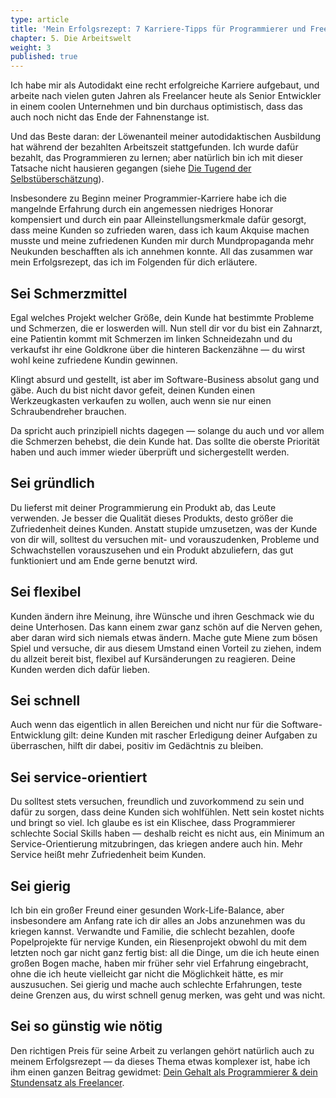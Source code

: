 ```yaml
---
type: article
title: 'Mein Erfolgsrezept: 7 Karriere-Tipps für Programmierer und Freelancer'
chapter: 5. Die Arbeitswelt
weight: 3
published: true
---
```


Ich habe mir als Autodidakt eine recht erfolgreiche Karriere aufgebaut, und arbeite nach vielen guten Jahren als Freelancer heute als Senior Entwickler in einem coolen Unternehmen und bin durchaus optimistisch, dass das auch noch nicht das Ende der Fahnenstange ist.

Und das Beste daran: der Löwenanteil meiner autodidaktischen Ausbildung hat während der bezahlten Arbeitszeit stattgefunden. Ich wurde dafür bezahlt, das Programmieren zu lernen; aber natürlich bin ich mit dieser Tatsache nicht hausieren gegangen (siehe [Die Tugend der Selbstüberschätzung](/a/die-tugend-der-selbstueberschatzung.html)).

Insbesondere zu Beginn meiner Programmier-Karriere habe ich die mangelnde Erfahrung durch ein angemessen niedriges Honorar kompensiert und durch ein paar Alleinstellungsmerkmale dafür gesorgt, dass meine Kunden so zufrieden waren, dass ich kaum Akquise machen musste und meine zufriedenen Kunden mir durch Mundpropaganda mehr Neukunden beschafften als ich annehmen konnte. All das zusammen war mein Erfolgsrezept, das ich im Folgenden für dich erläutere.

## Sei Schmerzmittel

Egal welches Projekt welcher Größe, dein Kunde hat bestimmte Probleme und Schmerzen, die er loswerden will. Nun stell dir vor du bist ein Zahnarzt, eine Patientin kommt mit Schmerzen im linken Schneidezahn und du verkaufst ihr eine Goldkrone über die hinteren Backenzähne — du wirst wohl keine zufriedene Kundin gewinnen.

Klingt absurd und gestellt, ist aber im Software-Business absolut gang und gäbe. Auch du bist nicht davor gefeit, deinen Kunden einen Werkzeugkasten verkaufen zu wollen, auch wenn sie nur einen Schraubendreher brauchen.

Da spricht auch prinzipiell nichts dagegen — solange du auch und vor allem die Schmerzen behebst, die dein Kunde hat. Das sollte die oberste Priorität haben und auch immer wieder überprüft und sichergestellt werden.

## Sei gründlich

Du lieferst mit deiner Programmierung ein Produkt ab, das Leute verwenden. Je besser die Qualität dieses Produkts, desto größer die Zufriedenheit deines Kunden. Anstatt stupide umzusetzen, was der Kunde von dir will, solltest du versuchen mit- und vorauszudenken, Probleme und Schwachstellen vorauszusehen und ein Produkt abzuliefern, das gut funktioniert und am Ende gerne benutzt wird.

## Sei flexibel

Kunden ändern ihre Meinung, ihre Wünsche und ihren Geschmack wie du deine Unterhosen. Das kann einem zwar ganz schön auf die Nerven gehen, aber daran wird sich niemals etwas ändern. Mache gute Miene zum bösen Spiel und versuche, dir aus diesem Umstand einen Vorteil zu ziehen, indem du allzeit bereit bist, flexibel auf Kursänderungen zu reagieren. Deine Kunden werden dich dafür lieben.

## Sei schnell

Auch wenn das eigentlich in allen Bereichen und nicht nur für die Software-Entwicklung gilt: deine Kunden mit rascher Erledigung deiner Aufgaben zu überraschen, hilft dir dabei, positiv im Gedächtnis zu bleiben.

## Sei service-orientiert

Du solltest stets versuchen, freundlich und zuvorkommend zu sein und dafür zu sorgen, dass deine Kunden sich wohlfühlen. Nett sein kostet nichts und bringt so viel. Ich glaube es ist ein Klischee, dass Programmierer schlechte Social Skills haben — deshalb reicht es nicht aus, ein Minimum an Service-Orientierung mitzubringen, das kriegen andere auch hin. Mehr Service heißt mehr Zufriedenheit beim Kunden.

## Sei gierig

Ich bin ein großer Freund einer gesunden Work-Life-Balance, aber insbesondere am Anfang rate ich dir alles an Jobs anzunehmen was du kriegen kannst. Verwandte und Familie, die schlecht bezahlen, doofe Popelprojekte für nervige Kunden, ein Riesenprojekt obwohl du mit dem letzten noch gar nicht ganz fertig bist: all die Dinge, um die ich heute einen großen Bogen mache, haben mir früher sehr viel Erfahrung eingebracht, ohne die ich heute vielleicht gar nicht die Möglichkeit hätte, es mir auszusuchen. Sei gierig und mache auch schlechte Erfahrungen, teste deine Grenzen aus, du wirst schnell genug merken, was geht und was nicht.

## Sei so günstig wie nötig

Den richtigen Preis für seine Arbeit zu verlangen gehört natürlich auch zu meinem Erfolgsrezept — da dieses Thema etwas komplexer ist, habe ich ihm einen ganzen Beitrag gewidmet: [Dein Gehalt als Programmierer & dein Stundensatz als Freelancer](/a/dein-gehalt-als-programmierer-dein-stundensatz-als-freelancer.html).

<img src="https://vg09.met.vgwort.de/na/98d3797901d346ec8d0f99d8c65cd1a3" width="1" height="1" alt="">
